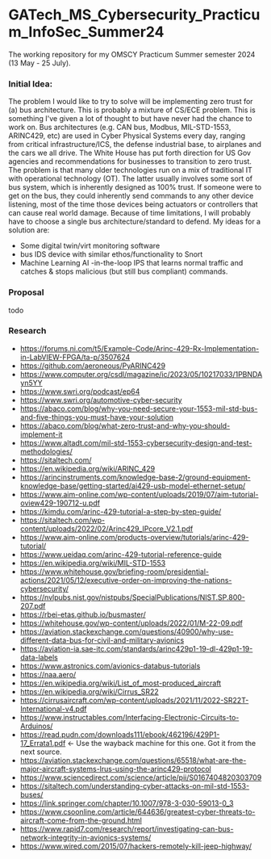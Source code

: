 # GATech_MS_Cybersecurity_Practicum_InfoSec_Summer24
The working repository for my OMSCY Practicum Summer semester 2024 (13 May - 25 July).

### Initial Idea:
The problem I would like to try to solve will be implementing zero trust for (a) bus architecture. This is probably a mixture of CS/ECE problem. This is something I've given a lot of thought to but have never had the chance to work on. Bus architectures (e.g. CAN bus, Modbus, MIL-STD-1553, ARINC429, etc) are used in Cyber Physical Systems every day, ranging from critical infrastructure/ICS, the defense industrial base, to airplanes and the cars we all drive. The White House has put forth direction for US Gov agencies and recommendations for businesses to transition to zero trust. The problem is that many older technologies run on a mix of traditional IT with operational technology (OT). The latter usually involves some sort of bus system, which is inherently designed as 100% trust. If someone were to get on the bus, they could inherently send commands to any other device listening, most of the time those devices being actuators or controllers that can cause real world damage. Because of time limitations, I will probably have to choose a single bus architecture/standard to defend. My ideas for a solution are:

- Some digital twin/virt monitoring software
- bus IDS device with similar ethos/functionality to Snort
- Machine Learning AI -in-the-loop IPS that learns normal traffic and catches & stops malicious (but still bus compliant) commands.

### Proposal
todo

### Research
- https://forums.ni.com/t5/Example-Code/Arinc-429-Rx-Implementation-in-LabVIEW-FPGA/ta-p/3507624
- https://github.com/aeroneous/PyARINC429
- https://www.computer.org/csdl/magazine/ic/2023/05/10217033/1PBNDAyn5YY
- https://www.swri.org/podcast/ep64
- https://www.swri.org/automotive-cyber-security
- https://abaco.com/blog/why-you-need-secure-your-1553-mil-std-bus-and-five-things-you-must-have-your-solution
- https://abaco.com/blog/what-zero-trust-and-why-you-should-implement-it
- https://www.altadt.com/mil-std-1553-cybersecurity-design-and-test-methodologies/
- https://sitaltech.com/
- https://en.wikipedia.org/wiki/ARINC_429
- https://arincinstruments.com/knowledge-base-2/ground-equipment-knowledge-base/getting-started/ai429-usb-model-ethernet-setup/
- https://www.aim-online.com/wp-content/uploads/2019/07/aim-tutorial-oview429-190712-u.pdf
- https://kimdu.com/arinc-429-tutorial-a-step-by-step-guide/
- https://sitaltech.com/wp-content/uploads/2022/02/Arinc429_IPcore_V2.1.pdf
- https://www.aim-online.com/products-overview/tutorials/arinc-429-tutorial/
- https://www.ueidaq.com/arinc-429-tutorial-reference-guide
- https://en.wikipedia.org/wiki/MIL-STD-1553
- https://www.whitehouse.gov/briefing-room/presidential-actions/2021/05/12/executive-order-on-improving-the-nations-cybersecurity/
- https://nvlpubs.nist.gov/nistpubs/SpecialPublications/NIST.SP.800-207.pdf
- https://rbei-etas.github.io/busmaster/
- https://whitehouse.gov/wp-content/uploads/2022/01/M-22-09.pdf
- https://aviation.stackexchange.com/questions/40900/why-use-different-data-bus-for-civil-and-military-avionics
- https://aviation-ia.sae-itc.com/standards/arinc429p1-19-dl-429p1-19-data-labels
- https://www.astronics.com/avionics-databus-tutorials
- https://naa.aero/
- https://en.wikipedia.org/wiki/List_of_most-produced_aircraft
- https://en.wikipedia.org/wiki/Cirrus_SR22
- https://cirrusaircraft.com/wp-content/uploads/2021/11/2022-SR22T-International-v4.pdf
- https://www.instructables.com/Interfacing-Electronic-Circuits-to-Arduinos/
- https://read.pudn.com/downloads111/ebook/462196/429P1-17_Errata1.pdf <- Use the wayback machine for this one. Got it from the next source.
- https://aviation.stackexchange.com/questions/65518/what-are-the-major-aircraft-systems-lrus-using-the-arinc429-protocol
- https://www.sciencedirect.com/science/article/pii/S0167404820303709
- https://sitaltech.com/understanding-cyber-attacks-on-mil-std-1553-buses/
- https://link.springer.com/chapter/10.1007/978-3-030-59013-0_3
- https://www.csoonline.com/article/644636/greatest-cyber-threats-to-aircraft-come-from-the-ground.html
- https://www.rapid7.com/research/report/investigating-can-bus-network-integrity-in-avionics-systems/
- https://www.wired.com/2015/07/hackers-remotely-kill-jeep-highway/
